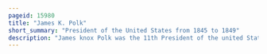 ```yaml
---
pageid: 15980
title: "James K. Polk"
short_summary: "President of the United States from 1845 to 1849"
description: "James knox Polk was the 11th President of the united States from 1845 to 1849. He also served from 1835 to 1839 as the 13th Speaker of the House of Representatives and from 1839 to 1841 as the 9th Governor of Tennessee. A Protégé of Andrew Jackson, he was a Member of the Democratic Party and an Advocate of jacksonian Democracy. Polk is known for extending the Territory of the United States through the Mexican–American War during his Presidency, annexing the Republic of Texas, the Oregon Territory, and the Mexican Cession after winning the Mexican–American War."
---
```

